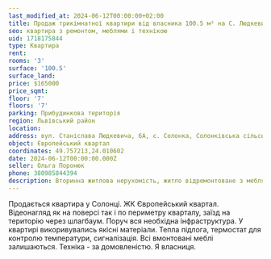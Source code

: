 ```yaml
---
last_modified_at: 2024-06-12T00:00:00+02:00
title: Продаж трикімнатної квартири від власника 100.5 м² на C. Людкевича в с. Солонка
seo: квартира з ремонтом, меблями і технікою
uid: 1718175844
type: Квартира
rent:
rooms: '3'
surface: '100.5'
surface_land:
price: $165000
price_sqmt:
floor: '7'
floors: '7'
parking: Прибудинкова територія
region: Львівський район
location:
address: вул. Станіслава Людкевича, 6А, с. Солонка, Солонківська сільська територіальна громада
object: Європейський квартал
coordinates: 49.757213,24.010602
date: 2024-06-12T00:00:00.000Z
seller: Ольга Поронюк
phone: 380985844394
description: Вторинна житлова нерухомість, житло відремонтоване з меблями і технікою, придатне і готове для проживання
---
```


Продається квартира у Солонці. ЖК Європейський квартал. Відеонагляд як на поверсі так і по периметру кварталу, заїзд на територію через шлагбаум. Поруч вся необхідна інфраструктура. У квартирі викоривувались якісні матеріали. Тепла підлога, термостат для контролю температури, сигналізація. Всі вмонтовані меблі залишаються. Техніка - за домовленістю. Я власниця.
